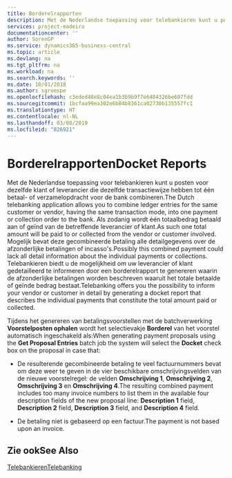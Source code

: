 ```yaml
---
title: Borderelrapporten
description: Met de Nederlandse toepassing voor telebankieren kunt u posten voor dezelfde klant of leverancier die dezelfde transactiewijze hebben tot één betaal- of verzamelopdracht voor de bank combineren.
services: project-madeira
documentationcenter: ''
author: SorenGP
ms.service: dynamics365-business-central
ms.topic: article
ms.devlang: na
ms.tgt_pltfrm: na
ms.workload: na
ms.search.keywords: ''
ms.date: 10/01/2018
ms.author: sgroespe
ms.openlocfilehash: c3eded48e8c04ea1b3b9b9f7e6484326be607fdd
ms.sourcegitcommit: 1bcfaa99ea302e6b84b8361ca02730b135557fc1
ms.translationtype: HT
ms.contentlocale: nl-NL
ms.lasthandoff: 03/08/2019
ms.locfileid: "826921"
---
```

# <a name="docket-reports"></a><span data-ttu-id="b88c5-103">Borderelrapporten</span><span class="sxs-lookup"><span data-stu-id="b88c5-103">Docket Reports</span></span>
<span data-ttu-id="b88c5-104">Met de Nederlandse toepassing voor telebankieren kunt u posten voor dezelfde klant of leverancier die dezelfde transactiewijze hebben tot één betaal- of verzamelopdracht voor de bank combineren.</span><span class="sxs-lookup"><span data-stu-id="b88c5-104">The Dutch telebanking application allows you to combine ledger entries for the same customer or vendor, having the same transaction mode, into one payment or collection order to the bank.</span></span> <span data-ttu-id="b88c5-105">Als zodanig wordt één totaalbedrag betaald aan of geïnd van de betreffende leverancier of klant.</span><span class="sxs-lookup"><span data-stu-id="b88c5-105">As such one total amount will be paid to or collected from the vendor or customer involved.</span></span> <span data-ttu-id="b88c5-106">Mogelijk bevat deze gecombineerde betaling alle detailgegevens over de afzonderlijke betalingen of incasso's.</span><span class="sxs-lookup"><span data-stu-id="b88c5-106">Possibly this combined payment could lack all detail information about the individual payments or collections.</span></span> <span data-ttu-id="b88c5-107">Telebankieren biedt u de mogelijkheid om uw leverancier of klant gedetailleerd te informeren door een borderelrapport te genereren waarin de afzonderlijke betalingen worden beschreven waaruit het totale betaalde of geïnde bedrag bestaat.</span><span class="sxs-lookup"><span data-stu-id="b88c5-107">Telebanking offers you the possibility to inform your vendor or customer in detail by generating a docket report that describes the individual payments that constitute the total amount paid or collected.</span></span>  

<span data-ttu-id="b88c5-108">Tijdens het genereren van betalingsvoorstellen met de batchverwerking **Voorstelposten ophalen** wordt het selectievakje **Borderel** van het voorstel automatisch ingeschakeld als:</span><span class="sxs-lookup"><span data-stu-id="b88c5-108">When generating payment proposals using the **Get Proposal Entries** batch job the system will select the **Docket** check box on the proposal in case that:</span></span>  

- <span data-ttu-id="b88c5-109">De resulterende gecombineerde betaling te veel factuurnummers bevat om deze weer te geven in de vier beschikbare omschrijvingsvelden van de nieuwe voorstelregel: de velden **Omschrijving 1**, **Omschrijving 2**, **Omschrijving 3** en **Omschrijving 4**.</span><span class="sxs-lookup"><span data-stu-id="b88c5-109">The resulting combined payment includes too many invoice numbers to list them in the available four description fields of the new proposal line: **Description 1** field, **Description 2** field, **Description 3** field, and **Description 4** field.</span></span>  

- <span data-ttu-id="b88c5-110">De betaling niet is gebaseerd op een factuur.</span><span class="sxs-lookup"><span data-stu-id="b88c5-110">The payment is not based upon an invoice.</span></span>  

## <a name="see-also"></a><span data-ttu-id="b88c5-111">Zie ook</span><span class="sxs-lookup"><span data-stu-id="b88c5-111">See Also</span></span>  
 [<span data-ttu-id="b88c5-112">Telebankieren</span><span class="sxs-lookup"><span data-stu-id="b88c5-112">Telebanking</span></span>](telebanking.md)
